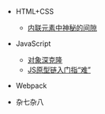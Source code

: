 * HTML+CSS
  * [内联元素中神秘的间隙](teach/html/inlineBlock)
* JavaScript
  * [对象深克隆](teach/js/object)
  * [JS原型链入门指“难”](teach/js/prototype)

* Webpack

* 杂七杂八